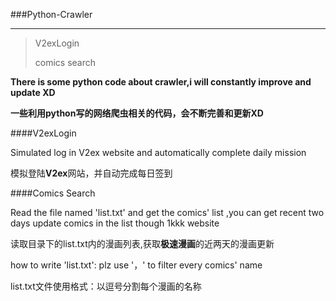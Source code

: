 ###Python-Crawler

_ _ _ _


> V2exLogin
> 
> comics search

**There is some python code about crawler,i will constantly improve and update XD**

**一些利用python写的网络爬虫相关的代码，会不断完善和更新XD**


####V2exLogin

Simulated log in V2ex website and automatically complete daily mission

模拟登陆**V2ex**网站，并自动完成每日签到



####Comics Search

Read the file named 'list.txt' and get the comics' list ,you can get recent two days update comics 
in the list though 1kkk website

读取目录下的list.txt内的漫画列表,获取**极速漫画**的近两天的漫画更新


how to write 'list.txt': plz use '，' to filter every comics' name

list.txt文件使用格式：以逗号分割每个漫画的名称